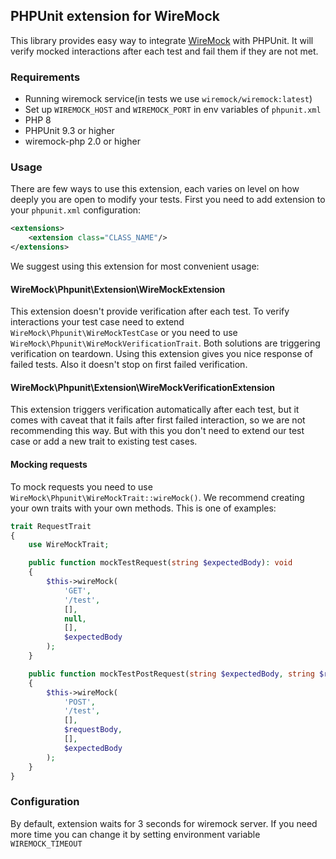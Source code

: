 ## PHPUnit extension for WireMock

This library provides easy way to integrate [WireMock](https://wiremock.org) with PHPUnit. It will verify mocked interactions after each test and fail them if they are not met.

### Requirements

- Running wiremock service(in tests we use `wiremock/wiremock:latest`)
- Set up `WIREMOCK_HOST` and `WIREMOCK_PORT` in env variables of `phpunit.xml`
- PHP 8
- PHPUnit 9.3 or higher
- wiremock-php 2.0 or higher

### Usage

There are few ways to use this extension, each varies on level on how deeply you are open to modify your tests. First you need to add extension to your `phpunit.xml` configuration:

```xml
<extensions>
    <extension class="CLASS_NAME"/>
</extensions>
```

We suggest using this extension for most convenient usage:

#### WireMock\Phpunit\Extension\WireMockExtension

This extension doesn't provide verification after each test. To verify interactions your test case need to extend `WireMock\Phpunit\WireMockTestCase` or you need to use `WireMock\Phpunit\WireMockVerificationTrait`. Both solutions are triggering verification on teardown. Using this extension gives you nice response of failed tests. Also it doesn't stop on first failed verification.

#### WireMock\Phpunit\Extension\WireMockVerificationExtension

This extension triggers verification automatically after each test, but it comes with caveat that it fails after first failed interaction, so we are not recommending this way. But with this you don't need to extend our test case or add a new trait to existing test cases.

#### Mocking requests

To mock requests you need to use `WireMock\Phpunit\WireMockTrait::wireMock()`. We recommend creating your own traits with your own methods. This is one of examples:

```php
trait RequestTrait
{
    use WireMockTrait;

    public function mockTestRequest(string $expectedBody): void
    {
        $this->wireMock(
            'GET',
            '/test',
            [],
            null,
            [],
            $expectedBody
        );
    }

    public function mockTestPostRequest(string $expectedBody, string $requestBody): void
    {
        $this->wireMock(
            'POST',
            '/test',
            [],
            $requestBody,
            [],
            $expectedBody
        );
    }
}
```

### Configuration

By default, extension waits for 3 seconds for wiremock server. If you need more time you can change it by setting environment variable `WIREMOCK_TIMEOUT`

